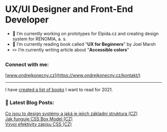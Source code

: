 # UX/UI Designer and Front-End Developer

- 🎨  I’m currently working on prototypes for Elpida.cz and creating design system for RENOMIA, a. s.
- 📖  I’m currently reading book called "**UX for Beginners**" by Joel Marsh
- ✏️  I’m currently writing article about "**Accessible colors**"


### Connect with me:

[www.ondrejkonecny.cz](https://www.ondrejkonecny.cz/kontakt/)


---
I have [created a list of books](https://github.com/ondrejko/ondrejko/blob/main/books.md) I want to read for 2021.
### 📕 Latest Blog Posts:
[Co jsou to design systémy a jaká je jejich základní struktura (CZ)](https://www.ondrejkonecny.cz/blog/co-jsou-to-design-systemy/) <br>
[Jak funguje CSS Box Model (CZ)](https://frontend.garden/jak-funguje-css-box-model/) <br>
[Vývoj efektivity zápisu CSS (CZ)](https://medium.com/@ondrej.konecny/efektivn%C3%AD-stylov%C3%A1n%C3%AD-od-html-element%C5%AF-po-styled-components-be9198308904)

